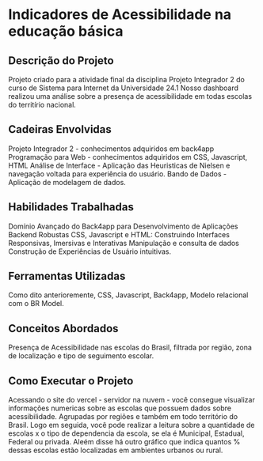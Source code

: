 # Indicadores de Acessibilidade na educação básica

## Descrição do Projeto
Projeto criado para a atividade final da disciplina Projeto Integrador 2 do curso de  Sistema para Internet da Universidade 24.1
Nosso dashboard realizou uma análise sobre a presença de acessibilidade em todas escolas do territírio nacional.
## Cadeiras Envolvidas
Projeto Integrador 2 - conhecimentos adquiridos em back4app
Programação para Web - conhecimentos adquiridos em CSS, Javascript, HTML
Análise de Interface - Aplicação das Heuristicas de Nielsen e navegação voltada para experiência do usuário.
Bando de Dados - Aplicação de modelagem de dados.

## Habilidades Trabalhadas
Domínio Avançado do Back4app para Desenvolvimento de Aplicações Backend Robustas
CSS, Javascript e HTML: Construindo Interfaces Responsivas, Imersivas e Interativas
Manipulação e consulta de dados
Construção de Experiências de Usuário intuitivas.

## Ferramentas Utilizadas
Como dito anterioremente, CSS, Javascript, Back4app, Modelo relacional com o BR Model.
## Conceitos Abordados

Presença de Acessibilidade nas escolas do Brasil, filtrada por região, zona de localização e tipo de seguimento escolar.

## Como Executar o Projeto
Acessando o site do vercel - servidor na nuvem - você consegue visualizar informações numericas sobre as escolas que possuem dados sobre acessibilidade. Agrupadas por regiões e também em todo território do Brasil.
Logo em seguida, você pode realizar a leitura sobre a quantidade de escolas x o tipo de dependencia da escola, se ela é Municipal, Estadual, Federal ou privada.
Aleém disse há outro gráfico que indica quantos % dessas escolas estão localizadas em ambientes urbanos ou rural.
